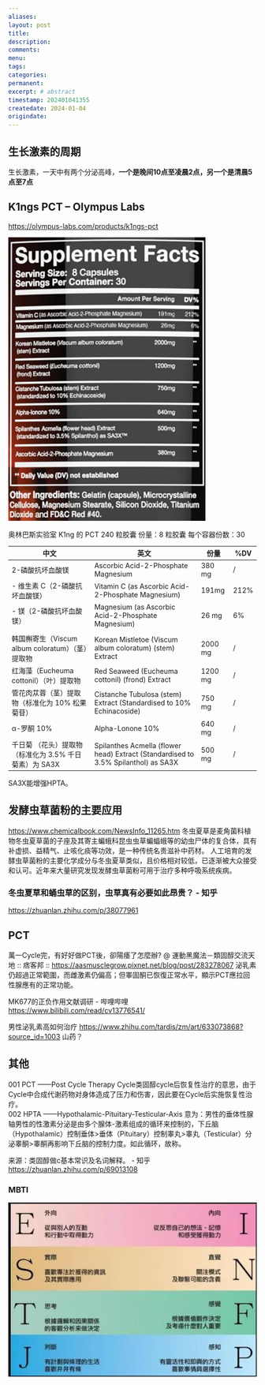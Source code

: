 ```yaml
---
aliases:
layout: post
title:
description:
comments:
menu:
tags: 
categories:
permanent: 
excerpt: # abstract
timestamp: 202401041355
createdate: 2024-01-04
origindate: 
---
```


## 生长激素的周期
生长激素，一天中有两个分泌高峰，**一个是晚间10点至凌晨2点，另一个是清晨5点至7点**

## K1ngs PCT – Olympus Labs
https://olympus-labs.com/products/k1ngs-pct

![](../images/Pasted%20image%2020240104144315.png)

奥林巴斯实验室 K1ng 的 PCT 240 粒胶囊
份量：8 粒胶囊
每个容器份数：30 

| 中文|英文| 份量|%DV |
|---|---|---|---|
|2-磷酸抗坏血酸镁| Ascorbic Acid-2-Phosphate Magnesium|	380 mg	|/| 
|-  维生素 C（2-磷酸抗坏血酸镁）|Vitamin C (as Ascorbic Acid-2-Phosphate Magnesium)|191mg|212%|
|-  镁（2-磷酸抗坏血酸镁）|Magnesium (as Ascorbic Acid-2-Phosphate Magnesium)|	26 mg	|6%|
|||||
|韩国槲寄生（Viscum album coloratum）（茎）提取物|Korean Mistletoe (Viscum album coloratum) (stem) Extract|2000 mg|/|
|红海藻（Eucheuma cottonil）（叶）提取物|Red Seaweed (Eucheuma cottonil) (frond) Extract|	1200 mg|/|
|管花肉苁蓉（茎）提取物（标准化为 10% 松果菊苷）|Cistanche Tubulosa (stem) Extract (Standardised to 10% Echinacoside)|750 mg| /|
|α-罗酮 10%| Alpha-Lonone 10%|	640 mg |/|
|千日菊	（花头）提取物（标准化为 3.5% 千日菊素）为 SA3X | Spilanthes Acmella (flower head) Extract (Standardised to 3.5% Spilanthol) as SA3X | 500 mg| /|

SA3X能增强HPTA。

## 发酵虫草菌粉的主要应用
https://www.chemicalbook.com/NewsInfo_11265.htm
冬虫夏草是麦角菌科植物冬虫夏草菌的子座及其寄主蝙蛾科昆虫虫草蝙蝠蛾等的幼虫尸体的复合体，具有补虚损、益精气、止咳化痰等功效，是一种传统名贵滋补中药材。
人工培育的发酵虫草菌粉的主要化学成分与冬虫夏草类似，且价格相对较低，已逐渐被大众接受和认可。近年来大量研究发现发酵虫草菌粉可用于治疗多种呼吸系统疾病。

### 冬虫夏草和蛹虫草的区别，虫草真有必要如此昂贵？ - 知乎
https://zhuanlan.zhihu.com/p/38077961

## PCT

萬一Cycle完，有好好做PCT後，卻陽痿了怎麼辦? @ 運動黑魔法－類固醇交流天地 :: 痞客邦 ::
https://aasmusclegrow.pixnet.net/blog/post/283278067
泌乳素仍超過正常範圍，而雌激素仍偏高；但睪固酮已恢復正常水平，顯示PCT應拉回性腺應有的正常功能。

MK677的正负作用文献调研 - 哔哩哔哩
https://www.bilibili.com/read/cv13776541/

男性泌乳素高如何治疗
https://www.zhihu.com/tardis/zm/art/633073868?source_id=1003
山药？



## 其他

001 PCT ——Post Cycle Therapy Cycle类固醇cycle后恢复性治疗的意思，由于Cycle中合成代谢药物对身体造成了压力和伤害，因此要在Cycle后实施恢复性治疗。  
002 HPTA ——Hypothalamic-Pituitary-Testicular-Axis 意为：男性的垂体性腺轴男性的性激素分泌是由多个腺体-激素组成的循环来控制的，下丘脑（Hypothalamic）控制垂体>垂体（Pituitary）控制睾丸>睾丸（Testicular）分泌睾酮>睾酮再影响下丘脑的控制力度。如此循环，故称。

来源：类固醇做c基本常识及名词解释。 - 知乎
https://zhuanlan.zhihu.com/p/69013108

### MBTI
![](../images/23d086b458b61e66d9d555576b1a1c20_v2-853c38edff4628d494d24f9d929cb966_720w_source=172ae18b.jpg)